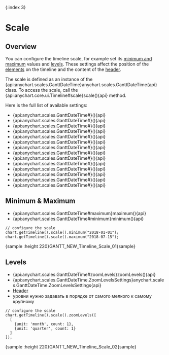{:index 3}
# Scale

## Overview

You can configure the timeline scale, for example set its [minimum and maximum](#minimum_&_maximum) values and [levels](#levels). These settings affect the position of the [elements](../Elements) on the timeline and the content of the [header](Header).

The scale is defined as an instance of the {api:anychart.scales.GanttDateTime}anychart.scales.GanttDateTime{api} class. To access the scale, call the {api:anychart.core.ui.Timeline#scale}scale(){api} method.

Here is the full list of available settings:

* {api:anychart.scales.GanttDateTime#}(){api}
* {api:anychart.scales.GanttDateTime#}(){api}
* {api:anychart.scales.GanttDateTime#}(){api}
* {api:anychart.scales.GanttDateTime#}(){api}
* {api:anychart.scales.GanttDateTime#}(){api}
* {api:anychart.scales.GanttDateTime#}(){api}
* {api:anychart.scales.GanttDateTime#}(){api}
* {api:anychart.scales.GanttDateTime#}(){api}
* {api:anychart.scales.GanttDateTime#}(){api}
* {api:anychart.scales.GanttDateTime#}(){api}
* {api:anychart.scales.GanttDateTime#}(){api}
* {api:anychart.scales.GanttDateTime#}(){api}
* {api:anychart.scales.GanttDateTime#}(){api}
* {api:anychart.scales.GanttDateTime#}(){api}

## Minimum & Maximum

* {api:anychart.scales.GanttDateTime#maximum}maximum(){api}
* {api:anychart.scales.GanttDateTime#minimum}minimum(){api}


```
// configure the scale
chart.getTimeline().scale().minimum("2018-01-01");
chart.getTimeline().scale().maximum("2018-07-15");
```

{sample :height 220}GANTT\_NEW\_Timeline\_Scale\_01{sample}

## Levels

* {api:anychart.scales.GanttDateTime#zoomLevels}zoomLevels(){api}
* {api:anychart.scales.GanttDateTime.ZoomLevelsSettings}anychart.scales.GanttDateTime.ZoomLevelsSettings{api}
* [Header](Header)
* уровни нужно задавать в порядке от самого мелкого к самому крупному


```
// configure the scale
chart.getTimeline().scale().zoomLevels([
  [
    {unit: 'month', count: 1},
    {unit: 'quarter', count: 1}
  ]
]);
```

{sample :height 220}GANTT\_NEW\_Timeline\_Scale\_02{sample}